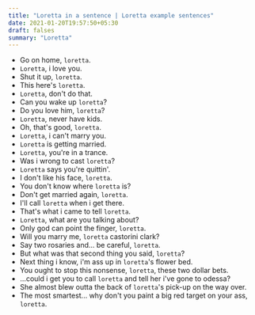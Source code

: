 ```yaml
---
title: "Loretta in a sentence | Loretta example sentences"
date: 2021-01-20T19:57:50+05:30
draft: falses
summary: "Loretta"
---
```

- Go on home, `loretta`.
- `Loretta`, i love you.
- Shut it up, `loretta`.
- This here's `loretta`.
- `Loretta`, don't do that.
- Can you wake up `loretta`?
- Do you love him, `loretta`?
- `Loretta`, never have kids.
- Oh, that's good, `loretta`.
- `Loretta`, i can't marry you.
- `Loretta` is getting married.
- `Loretta`, you're in a trance.
- Was i wrong to cast `loretta`?
- `Loretta` says you're quittin'.
- I don't like his face, `loretta`.
- You don't know where `loretta` is?
- Don't get married again, `loretta`.
- I'll call `loretta` when i get there.
- That's what i came to tell `loretta`.
- `Loretta`, what are you talking about?
- Only god can point the finger, `loretta`.
- Will you marry me, `loretta` castorini clark?
- Say two rosaries and... be careful, `loretta`.
- But what was that second thing you said, `loretta`?
- Next thing i know, i'm ass up in `loretta`'s flower bed.
- You ought to stop this nonsense, `loretta`, these two dollar bets.
- ...could i get you to call `loretta` and tell her i've gone to odessa?
- She almost blew outta the back of `loretta`'s pick-up on the way over.
- The most smartest... why don't you paint a big red target on your ass, `loretta`.
                 
